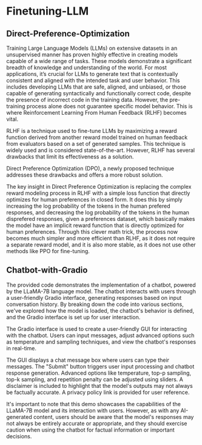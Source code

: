 # Finetuning-LLM

## Direct-Preference-Optimization
Training Large Language Models (LLMs) on extensive datasets in an unsupervised manner has proven highly effective in creating models capable of a wide range of tasks. These models demonstrate a significant breadth of knowledge and understanding of the world. For most applications, it’s crucial for LLMs to generate text that is contextually consistent and aligned with the intended task and user behavior. This includes developing LLMs that are safe, aligned, and unbiased, or those capable of generating syntactically and functionally correct code, despite the presence of incorrect code in the training data. However, the pre-training process alone does not guarantee specific model behavior. This is where Reinforcement Learning From Human Feedback (RLHF) becomes vital.

RLHF is a technique used to fine-tune LLMs by maximizing a reward function derived from another reward model trained on human feedback from evaluators based on a set of generated samples. This technique is widely used and is considered state-of-the-art. However, RLHF has several drawbacks that limit its effectiveness as a solution.

Direct Preference Optimization (DPO), a newly proposed technique addresses these drawbacks and offers a more robust solution. 

The key insight in Direct Preference Optimization is replacing the complex reward modeling process in RLHF with a simple loss function that directly optimizes for human preferences in closed form. It does this by simply increasing the log probability of the tokens in the human prefered responses, and decreasing the log probability of the tokens in the human disprefered responses, given a preferences dataset, which basically makes the model have an implicit reward function that is directly optimized for human preferences. Through this clever math trick, the process now becomes much simpler and more efficient than RLHF, as it does not require a separate reward model, and it is also more stable, as it does not use other methods like PPO for fine-tuning.

## Chatbot-with-Gradio
The provided code demonstrates the implementation of a chatbot, powered by the LLaMA-7B language model. The chatbot interacts with users through a user-friendly Gradio interface, generating responses based on input conversation history. By breaking down the code into various sections, we've explored how the model is loaded, the chatbot's behavior is defined, and the Gradio interface is set up for user interaction.

The Gradio interface is used to create a user-friendly GUI for interacting with the chatbot. Users can input messages, adjust advanced options such as temperature and sampling techniques, and view the chatbot's responses in real-time.

The GUI displays a chat message box where users can type their messages.
The "Submit" button triggers user input processing and chatbot response generation.
Advanced options like temperature, top-p sampling, top-k sampling, and repetition penalty can be adjusted using sliders.
A disclaimer is included to highlight that the model's outputs may not always be factually accurate.
A privacy policy link is provided for user reference.

It's important to note that this demo showcases the capabilities of the LLaMA-7B model and its interaction with users. However, as with any AI-generated content, users should be aware that the model's responses may not always be entirely accurate or appropriate, and they should exercise caution when using the chatbot for factual information or important decisions.
